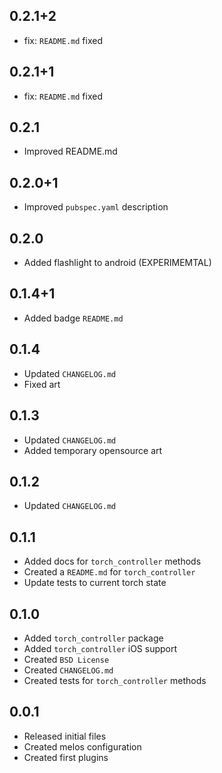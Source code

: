 ## 0.2.1+2
- fix: `README.md` fixed

## 0.2.1+1
- fix: `README.md` fixed

## 0.2.1
- Improved README.md

## 0.2.0+1
- Improved `pubspec.yaml` description

## 0.2.0
- Added flashlight to android (EXPERIMEMTAL)

## 0.1.4+1
- Added badge `README.md`

## 0.1.4
- Updated `CHANGELOG.md`
- Fixed art

## 0.1.3
- Updated `CHANGELOG.md`
- Added temporary opensource art

## 0.1.2
- Updated `CHANGELOG.md`

## 0.1.1
- Added docs for `torch_controller` methods
- Created a `README.md` for `torch_controller`
- Update tests to current torch state

## 0.1.0
- Added `torch_controller` package
- Added `torch_controller` iOS support
- Created `BSD License`
- Created `CHANGELOG.md`
- Created tests for `torch_controller` methods

## 0.0.1
- Released initial files
- Created melos configuration
- Created first plugins

